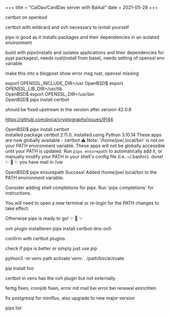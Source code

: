 +++
title = "CalDav/CardDav server with Baïkal"
date = 2021-05-28
+++

certbot on openbsd

certbot with wildcard and ovh necessary to isntall yourself

pipx is good as it installs packages and their dependencies in an isolated environment

build with pipx(installs and isolates applications and their dependencies for pypi packages), needs rust(install from base), needs setting of openssl env variable



make this into a blogpost
show error msg rust, openssl missing

export OPENSSL_INCLUDE_DIR=/usr
OpenBSD$ export OPENSSL_LIB_DIR=/usr/lib                                            
OpenBSD$ export OPENSSL_DIR=/usr/bin     
OpenBSD$ pipx install certbot

should be fixed upstream in the version after version 42.0.8

https://github.com/pyca/cryptography/issues/9144


OpenBSD$ pipx install certbot                                                       
  installed package certbot 2.11.0, installed using Python 3.10.14
  These apps are now globally available
    - certbot
⚠️  Note: '/home/joe/.local/bin' is not on your PATH environment variable. These apps will not be globally accessible until your
    PATH is updated. Run `pipx ensurepath` to automatically add it, or manually modify your PATH in your shell's config file (i.e.
    ~/.bashrc).
done! ✨ 🌟 ✨
you have mail in /var

OpenBSD$ pipx ensurepath
Success! Added /home/joe/.local/bin to the PATH environment variable.

Consider adding shell completions for pipx. Run 'pipx completions' for instructions.

You will need to open a new terminal or re-login for the PATH changes to take effect.

Otherwise pipx is ready to go! ✨ 🌟 ✨

ovh plugin installieren
pipx install certbot-dns-ovh

confirm with certbot plugins

check if pipx is better or simply just use pip

python3 -m venv path
activate venv:
. /path/bin/activate

pip install foo

certbot in venv has the ovh plugin but not externally

fertig fixen, cronjob fixen, error mit mail bei error bei renewal einrichten

fix postgresql for miniflux, also upgrade to new major version

pipx list
